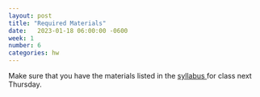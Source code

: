 ```yaml
---
layout: post
title: "Required Materials"
date:   2023-01-18 06:00:00 -0600
week: 1
number: 6
categories: hw
---
```


Make sure that you have the materials listed in the [ syllabus ](https://physcpu1.caseyanderson.com/syllabus.html) for class next Thursday.
